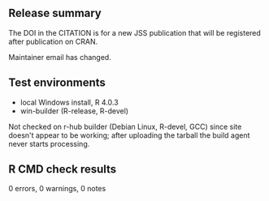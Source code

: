 ## Release summary

The DOI in the CITATION is for a new JSS publication that will be
registered after publication on CRAN.

Maintainer email has changed.

## Test environments
* local Windows install, R 4.0.3
* win-builder (R-release, R-devel)

Not checked on r-hub builder (Debian Linux, R-devel, GCC) since site doesn't appear to be working; after uploading the tarball the build agent never starts processing.

## R CMD check results

0 errors, 0 warnings, 0 notes
